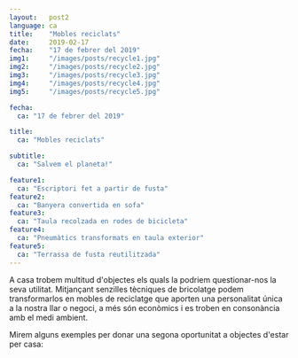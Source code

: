 ```yaml
---
layout:   post2
language: ca
title:    "Mobles reciclats"
date:     2019-02-17
fecha:    "17 de febrer del 2019"
img1:     "/images/posts/recycle1.jpg"
img2:     "/images/posts/recycle2.jpg"
img3:     "/images/posts/recycle3.jpg"
img4:     "/images/posts/recycle4.jpg"
img5:     "/images/posts/recycle5.jpg"

fecha:
  ca: "17 de febrer del 2019"

title:
  ca: "Mobles reciclats"

subtitle:
  ca: "Salvem el planeta!"

feature1:
  ca: "Escriptori fet a partir de fusta"
feature2:
  ca: "Banyera convertida en sofa"
feature3:
  ca: "Taula recolzada en rodes de bicicleta"
feature4:
  ca: "Pneumàtics transformats en taula exterior"
feature5:
  ca: "Terrassa de fusta reutilitzada"
---
```

A casa trobem multitud d'objectes els quals la podriem questionar-nos la seva utilitat. Mitjançant senzilles tècniques de bricolatge podem transformarlos en mobles de reciclatge que aporten una personalitat única a la nostra llar o negoci, a més són econòmics i es troben en consonància amb el medi ambient.

Mirem alguns exemples per donar una segona oportunitat a objectes d'estar per casa:
